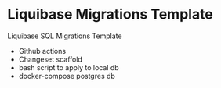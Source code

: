 # Liquibase Migrations Template
Liquibase SQL Migrations Template

- Github actions
- Changeset scaffold
- bash script to apply to local db
- docker-compose postgres db
